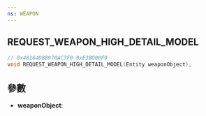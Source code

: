 ```yaml
---
ns: WEAPON
---
```

## REQUEST_WEAPON_HIGH_DETAIL_MODEL

```c
// 0x48164DBB970AC3F0 0xE3BD00F9
void REQUEST_WEAPON_HIGH_DETAIL_MODEL(Entity weaponObject);
```


## 參數
* **weaponObject**: 

